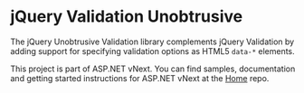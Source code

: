 jQuery Validation Unobtrusive
=============================

The jQuery Unobtrusive Validation library complements jQuery Validation by adding support for specifying validation options as HTML5 `data-*` elements.

This project is part of ASP.NET vNext. You can find samples, documentation and getting started instructions for ASP.NET vNext at the [Home](https://github.com/aspnet/home) repo.

